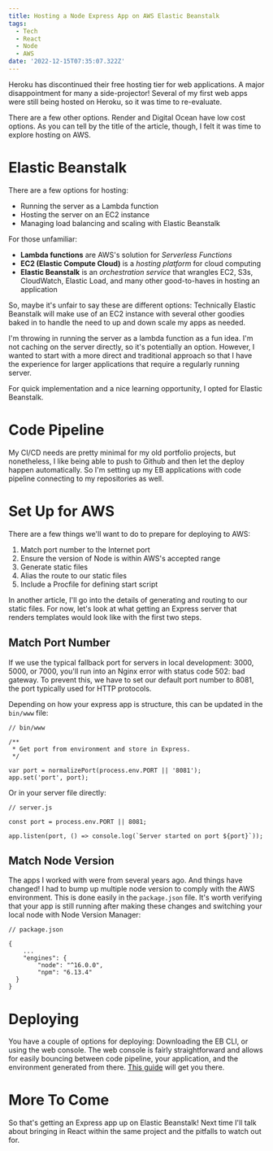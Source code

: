 ```yaml
---
title: Hosting a Node Express App on AWS Elastic Beanstalk
tags:
  - Tech
  - React
  - Node
  - AWS
date: '2022-12-15T07:35:07.322Z'
---
```


Heroku has discontinued their free hosting tier for web applications. A major disappointment for many a side-projector! Several of my first web apps were still being hosted on Heroku, so it was time to re-evaluate.

There are a few other options. Render and Digital Ocean have low cost options. As you can tell by the title of the article, though, I felt it was time to explore hosting on AWS.

# Elastic Beanstalk

There are a few options for hosting:

- Running the server as a Lambda function
- Hosting the server on an EC2 instance
- Managing load balancing and scaling with Elastic Beanstalk

For those unfamiliar:

- **Lambda functions** are AWS's solution for _Serverless Functions_
- **EC2 (Elastic Compute Cloud)** is a _hosting platform_ for cloud computing
- **Elastic Beanstalk** is an _orchestration service_ that wrangles EC2, S3s, CloudWatch, Elastic Load, and many other good-to-haves in hosting an application

So, maybe it's unfair to say these are different options: Technically Elastic Beanstalk will make use of an EC2 instance with several other goodies baked in to handle the need to up and down scale my apps as needed.

I'm throwing in running the server as a lambda function as a fun idea. I'm not caching on the server directly, so it's potentially an option. However, I wanted to start with a more direct and traditional approach so that I have the experience for larger applications that require a regularly running server.

For quick implementation and a nice learning opportunity, I opted for Elastic Beanstalk.

# Code Pipeline

My CI/CD needs are pretty minimal for my old portfolio projects, but nonetheless, I like being able to push to Github and then let the deploy happen automatically. So I'm setting up my EB applications with code pipeline connecting to my repositories as well.

# Set Up for AWS

There are a few things we'll want to do to prepare for deploying to AWS:

1. Match port number to the Internet port
2. Ensure the version of Node is within AWS's accepted range
3. Generate static files
4. Alias the route to our static files
5. Include a Procfile for defining start script

In another article, I'll go into the details of generating and routing to our static files. For now, let's look at what getting an Express server that renders templates would look like with the first two steps.

## Match Port Number

If we use the typical fallback port for servers in local development: 3000, 5000, or 7000, you'll run into an Nginx error with status code 502: bad gateway. To prevent this, we have to set our default port number to 8081, the port typically used for HTTP protocols.

Depending on how your express app is structure, this can be updated in the `bin/www` file:

```
// bin/www

/**
 * Get port from environment and store in Express.
 */

var port = normalizePort(process.env.PORT || '8081');
app.set('port', port);

```

Or in your server file directly:

```
// server.js

const port = process.env.PORT || 8081;

app.listen(port, () => console.log(`Server started on port ${port}`));

```

## Match Node Version

The apps I worked with were from several years ago. And things have changed! I had to bump up multiple node version to comply with the AWS environment. This is done easily in the `package.json` file. It's worth verifying that your app is still running after making these changes and switching your local node with Node Version Manager:

```
// package.json

{
	...
	"engines": {
		"node": "^16.0.0",
		"npm": "6.13.4"
  }
}

```

# Deploying

You have a couple of options for deploying: Downloading the EB CLI, or using the web console. The web console is fairly straightforward and allows for easily bouncing between code pipeline, your application, and the environment generated from there. [This guide](https://aws.plainenglish.io/the-complete-guide-to-deploying-node-express-app-to-amazon-elastic-beanstalk-using-github-pipeline-b36eada99cac) will get you there.

# More To Come

So that's getting an Express app up on Elastic Beanstalk! Next time I'll talk about bringing in React within the same project and the pitfalls to watch out for.
